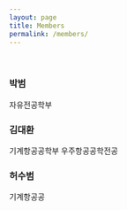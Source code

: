 ```yaml
---
layout: page
title: Members
permalink: /members/
---
```

<br/>
<h3>박범</h3>
자유전공학부
<br/>
<h3>김대환</h3>
기계항공공학부 우주항공공학전공
<br/>
<h3>허수범</h3>
기계항공공
